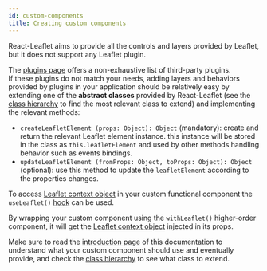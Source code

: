 ```yaml
---
id: custom-components
title: Creating custom components
---
```


React-Leaflet aims to provide all the controls and layers provided by Leaflet, but it does not support any Leaflet plugin.

The [plugins page](plugins.md) offers a non-exhaustive list of third-party plugins.\
If these plugins do not match your needs, adding layers and behaviors provided by plugins in your application should be relatively easy by extending one of the **abstract classes** provided by React-Leaflet (see the [class hierarchy](class-hierarchy.md) to find the most relevant class to extend) and implementing the relevant methods:

- `createLeafletElement (props: Object): Object` (mandatory): create and return the relevant Leaflet element instance. this instance will be stored in the class as `this.leafletElement` and used by other methods handling behavior such as events bindings.
- `updateLeafletElement (fromProps: Object, toProps: Object): Object` (optional): use this method to update the `leafletElement` according to the properties changes.

To access [Leaflet context object](context.md) in your custom functional component the `useLeaflet()` [hook](hooks.md) can be used.

By wrapping your custom component using the `withLeaflet()` higher-order component, it will get the [Leaflet context object](context.md) injected in its props.

Make sure to read the [introduction page](intro.md) of this documentation to understand what your custom component should use and eventually provide, and check the [class hierarchy](class-hierarchy.md) to see what class to extend.
